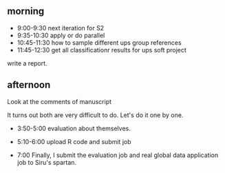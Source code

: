 ## morning 

- 9:00-9:30 next iteration for S2
- 9:35-10:30 apply or do parallel
- 10:45-11:30 how to sample different ups group references
- 11:45-12:30 get all classificationr results for ups soft project


write a report.


## afternoon 
Look at the comments of manuscript


It turns out both are very difficult to do. Let's do it one by one.

- 3:50-5:00 evaluation about themselves.

- 5:10-6:00 upload R code and submit job

- 7:00 Finally, I submit the evaluation job and real global data application job to Siru's spartan.



